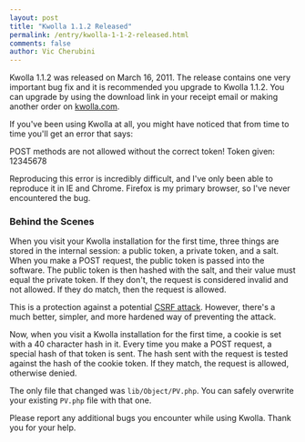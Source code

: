 ```yaml
---
layout: post
title: "Kwolla 1.1.2 Released"
permalink: /entry/kwolla-1-1-2-released.html
comments: false
author: Vic Cherubini
---
```


Kwolla 1.1.2 was released on March 16, 2011. The release contains one very important bug fix and it is recommended you upgrade to Kwolla 1.1.2. You can upgrade by using the download link in your receipt email or making another order on [kwolla.com](http://kwolla.com).

If you've been using Kwolla at all, you might have noticed that from time to time you'll get an error that says:

  POST methods are not allowed without the correct token! Token given: 12345678

Reproducing this error is incredibly difficult, and I've only been able to reproduce it in IE and Chrome. Firefox is my primary browser, so I've never encountered the bug.

### Behind the Scenes
When you visit your Kwolla installation for the first time, three things are stored in the internal session: a public token, a private token, and a salt. When you make a POST request, the public token is passed into the software. The public token is then hashed with the salt, and their value must equal the private token. If they don't, the request is considered invalid and not allowed. If they do match, then the request is allowed.

This is a protection against a potential [CSRF attack](http://en.wikipedia.org/wiki/Cross-site_request_forgery). However, there's a much better, simpler, and more hardened way of preventing the attack.

Now, when you visit a Kwolla installation for the first time, a cookie is set with a 40 character hash in it. Every time you make a POST request, a special hash of that token is sent. The hash sent with the request is tested against the hash of the cookie token. If they match, the request is allowed, otherwise denied.

The only file that changed was `lib/Object/PV.php`. You can safely overwrite your existing `PV.php` file with that one.

Please report any additional bugs you encounter while using Kwolla. Thank you for your help.
